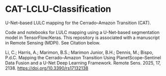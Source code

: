 # CAT-LCLU-Classification
U-Net–based LULC mapping for the Cerrado–Amazon Transition (CAT).

Code and notebooks for LULC mapping using a U-Net-based segmentation model in TensorFlow/Keras. 
This repository is associated with a manuscript in Remote Sensing (MDPI). See Citation below. 

Li, C.; Harris, A.; Marimon, B.S.; Marimon Junior, B.H.; Dennis, M.; Bispo, P.d.C. Mapping the Cerrado–Amazon Transition Using PlanetScope–Sentinel Data Fusion and a U-Net Deep Learning Framework. Remote Sens. 2025, 17, 2138. https://doi.org/10.3390/rs17132138
